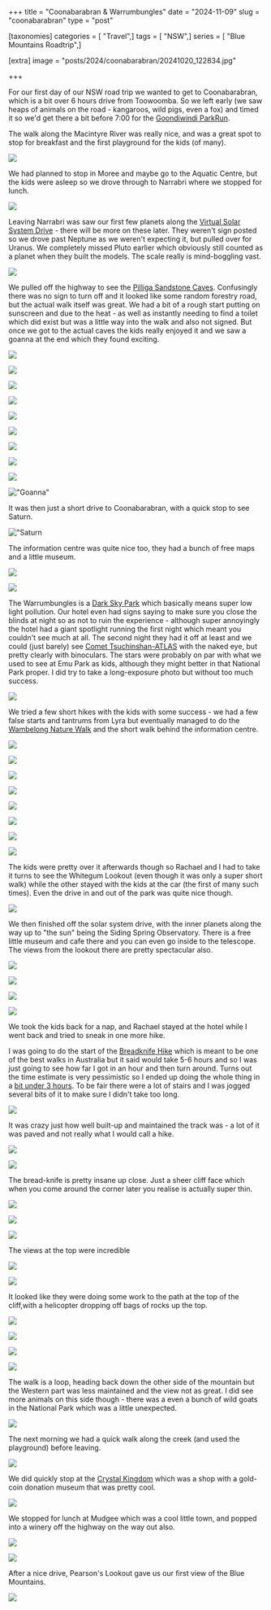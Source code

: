 +++
title = "Coonabarabran & Warrumbungles"
date = "2024-11-09"
slug = "coonabarabran"
type = "post"

[taxonomies]
categories = [ "Travel",]
tags = [ "NSW",]
series = [ "Blue Mountains Roadtrip",]

[extra]
image = "posts/2024/coonabarabran/20241020_122834.jpg"

+++

For our first day of our NSW road trip we wanted to get to Coonabarabran, which is a bit over 6 hours drive from Toowoomba. So we left early (we saw heaps of animals on the road  - kangaroos, wild pigs, even a fox) and timed it so we'd get there a bit before 7:00 for the [Goondiwindi ParkRun](https://www.parkrun.com.au/goondiwindi/results/396/).

The walk along the Macintyre River was really nice, and was a great spot to stop for breakfast and the first playground for the kids (of many).

![](20241019_080107.jpg)

We had planned to stop in Moree and maybe go to the Aquatic Centre, but the kids were asleep so we drove through to Narrabri where we stopped for lunch.

![](20241019_124332.jpg)

Leaving Narrabri was saw our first few planets along the [Virtual Solar System Drive](https://www.nsw.gov.au/visiting-and-exploring-nsw/locations-and-attractions/worlds-largest-virtual-solar-system-drive) - there will be more on these later. They weren't sign posted so we drove past Neptune as we weren't expecting it, but pulled over for Uranus. We completely missed Pluto earlier which obviously still counted as a planet when they built the models. The scale really is mind-boggling vast.

![](20241019_133752.jpg)

We pulled off the highway to see the 
[Pilliga Sandstone Caves](https://www.nationalparks.nsw.gov.au/things-to-do/walking-tracks/sandstone-caves-walking-track). Confusingly there was no sign to turn off and it looked like some random forestry road, but the actual walk itself was great. We had a bit of a rough start putting on sunscreen and due to the heat - as well as instantly needing to find a toilet which did exist but was a little way into the walk and also not signed. But once we got to the actual caves the kids really enjoyed it and we saw a goanna at the end which they found exciting. 

![](20241019_143135.jpg)

![](20241019_143139.jpg)

![](20241019_143309.jpg)

![](20241019_143419.jpg)

![](20241019_134128.jpg)

![](20241019_144436.jpg)

![](20241019_144911.jpg)

![](20241019_145055.jpg)

![](20241019_145119.jpg)

!["Goanna"](20241019_140319.jpg)

It was then just a short drive to Coonabarabran, with a quick stop to see Saturn.

!["Saturn](20241019_153627.jpg)

The information centre was quite nice too, they had a bunch of free maps and a little museum. 

![](20241019_154852.jpg)

![](20241019_154922.jpg)

The Warrumbungles is a [Dark Sky Park](https://www.nationalparks.nsw.gov.au/conservation-and-heritage/our-parks/dark-sky-parks) which basically means super low light pollution. Our hotel even had signs saying to make sure you close the blinds at night so as not to ruin the experience - although super annoyingly the hotel had a giant spotlight running the first night which meant you couldn't see much at all. The second night they had it off at least and we could (just barely) see [Comet Tsuchinshan-ATLAS](https://www.sbs.com.au/news/article/how-australians-can-get-the-best-view-of-the-tsuchinshan-atlas-comet/4dkjicqk8) with the naked eye, but pretty clearly with binoculars. The stars were probably on par with what we used to see at Emu Park as kids, although they might better in that National Park proper. I did try to take a long-exposure photo but without too much success. 

![](20241019_194931.jpg)

We tried a few short hikes with the kids with some success - we had a few false starts and tantrums from Lyra but eventually managed to do the [Wambelong Nature Walk](https://www.nationalparks.nsw.gov.au/things-to-do/walking-tracks/wambelong-nature-walking-track) and the short walk behind the information centre. 

![](20241020_080824.jpg)

![](20241020_091028.jpg)

![](20241020_091126.jpg)

![](20241020_091353.jpg)

![](20241020_093056.jpg)

![](20241020_093252.jpg)

![](20241020_094128.jpg)

![](20241020_094626.jpg)

The kids were pretty over it afterwards though so Rachael and I had to take it turns to see the Whitegum Lookout (even though it was only a super short walk) while the other stayed with the kids at the car (the first of many such times). Even the drive in and out of the park was quite nice though.

![](20241020_111618.jpg)

We then finished off the solar system drive, with the inner planets along the way up to "the sun" being the Siding Spring Observatory. There is a free little museum and cafe there and you can even go inside to the telescope. The views from the lookout there are pretty spectacular also.

![](20241020_114647.jpg)

![](20241020_115759.jpg)

![](20241020_122834.jpg)

![](20241020_123514.jpg)

We took the kids back for a nap, and Rachael stayed at the hotel while I went back and tried to sneak in one more hike.

I was going to do the start of the [Breadknife Hike](https://www.nationalparks.nsw.gov.au/things-to-do/walking-tracks/breadknife-and-grand-high-tops-walk) which is meant to be one of the best walks in Australia but it said would take 5-6 hours and so I was just going to see how far I got in an hour and then turn around. Turns out the time estimate is very pessimistic so I ended up doing the whole thing in a [bit under 3 hours](https://www.strava.com/activities/12697857410). To be fair there were a lot of stairs and I was jogged several bits of it to make sure I didn't take too long.

![](20241020_144429.jpg)

It was crazy just how well built-up and maintained the track was - a lot of it was paved and not really what I would call a hike.

![](20241020_145220.jpg)

![](20241020_150845.jpg)

The bread-knife is pretty insane up close. Just a sheer cliff face which when you come around the corner later you realise is actually super thin. 

![](20241020_151049.jpg)

![](20241020_152026.jpg)

![](20241020_152908.jpg)

The views at the top were incredible  

![](20241020_152953.jpg)

![](20241020_153119.jpg)

It looked like they were doing some work to the path at the top of the cliff,with a helicopter dropping off bags of rocks up the top. 

![](20241020_153338.jpg)

![](20241020_153427.jpg)


![](20241020_153434.jpg)


![](20241020_153440.jpg)

The walk is a loop, heading back down the other side of the mountain but the Western part was less maintained and the view not as great. I did see more animals on this side though - there was a even a bunch of wild goats in the National Park which was a little unexpected.

![](20241020_160426.jpg)

The next morning we had a quick walk along the creek (and used the playground) before leaving.

![](20241021_082105.jpg)

We did quickly stop at the 
[Crystal Kingdom](http://www.crystalkingdom.com.au/) which was a shop with a gold-coin donation museum that was pretty cool.

![](20241021_090028.jpg)

We stopped for lunch at Mudgee which was a cool little town, and popped into a winery off the highway on the way out also. 

![](20241021_115824-1.jpg)

![](20241021_133946.jpg)

After a nice drive, Pearson's Lookout gave us our first view of the Blue Mountains.

![](20241021_145248.jpg)
